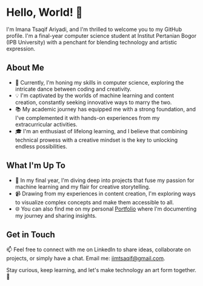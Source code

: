 # Hello, World! 👋

I'm Imana Tsaqif Ariyadi, and I'm thrilled to welcome you to my GitHub profile. I'm a final-year computer science student at Institut Pertanian Bogor (IPB University) with a penchant for blending technology and artistic expression. 

## About Me

- 🌱 Currently, I'm honing my skills in computer science, exploring the intricate dance between coding and creativity.
- 💡 I'm captivated by the worlds of machine learning and content creation, constantly seeking innovative ways to marry the two.
- 📚 My academic journey has equipped me with a strong foundation, and I've complemented it with hands-on experiences from my extracurricular activities.
- 🎓 I'm an enthusiast of lifelong learning, and I believe that combining technical prowess with a creative mindset is the key to unlocking endless possibilities.

## What I'm Up To

- 🔭 In my final year, I'm diving deep into projects that fuse my passion for machine learning and my flair for creative storytelling.
- 📹 Drawing from my experiences in content creation, I'm exploring ways to visualize complex concepts and make them accessible to all.
- 🌐 You can also find me on my personal [Portfolio](https://imanatsaqif.github.io/imanatsaqif/) where I'm documenting my journey and sharing insights.

## Get in Touch

📫 Feel free to connect with me on LinkedIn to share ideas, collaborate on projects, or simply have a chat. Email me: iimtsaqif@gmail.com.

Stay curious, keep learning, and let's make technology an art form together. 🚀
